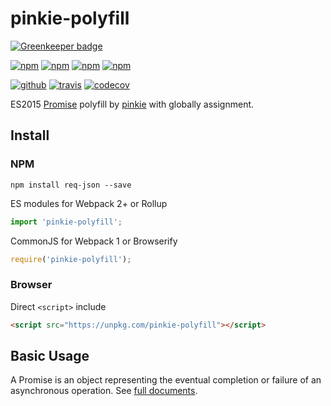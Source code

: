 # pinkie-polyfill

[![Greenkeeper badge](https://badges.greenkeeper.io/Cweili/pinkie-polyfill.svg)](https://greenkeeper.io/)

[![npm][npm-version]][npm]
[![npm][npm-size]][npm]
[![npm][npm-downloads]][npm]
[![npm][npm-license]][npm]

[![github][github-issues]][github]
[![travis][travis-build]][travis]
[![codecov][codecov-svg]][codecov]

ES2015 [Promise](promise) polyfill by [pinkie](pinkie) with globally assignment.

## Install

### NPM

```
npm install req-json --save
```

ES modules for Webpack 2+ or Rollup

```js
import 'pinkie-polyfill';
```

CommonJS for Webpack 1 or Browserify

```js
require('pinkie-polyfill');
```

### Browser

Direct `<script>` include

```html
<script src="https://unpkg.com/pinkie-polyfill"></script>
```

## Basic Usage

A Promise is an object representing the eventual completion or failure of an asynchronous operation. See [full documents](promise).

[npm]: https://www.npmjs.com/package/pinkie-polyfill
[npm-version]: https://img.shields.io/npm/v/pinkie-polyfill.svg
[npm-size]: https://img.shields.io/bundlephobia/minzip/pinkie-polyfill.svg
[npm-downloads]: https://img.shields.io/npm/dt/pinkie-polyfill.svg
[npm-license]: https://img.shields.io/npm/l/pinkie-polyfill.svg

[github]: https://github.com/Cweili/pinkie-polyfill
[github-issues]: https://img.shields.io/github/issues/Cweili/pinkie-polyfill.svg

[travis]: https://travis-ci.org/Cweili/pinkie-polyfill
[travis-build]: https://img.shields.io/travis/Cweili/pinkie-polyfill.svg

[codecov]: https://codecov.io/gh/Cweili/pinkie-polyfill
[codecov-svg]: https://img.shields.io/codecov/c/github/Cweili/pinkie-polyfill.svg

[promise]: https://developer.mozilla.org/en-US/docs/Web/JavaScript/Guide/Using_promises
[pinkie]: https://github.com/floatdrop/pinkie
